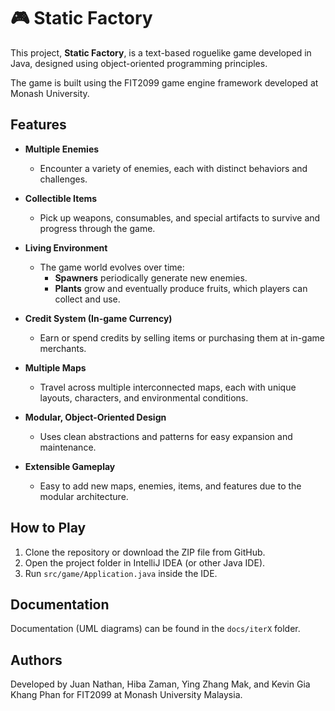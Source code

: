 # 🎮 Static Factory

This project, **Static Factory**, is a text-based roguelike game developed in Java, designed using object-oriented programming principles.

The game is built using the FIT2099 game engine framework developed at Monash University.

## Features

- **Multiple Enemies**  
  - Encounter a variety of enemies, each with distinct behaviors and challenges.
  
- **Collectible Items**  
  - Pick up weapons, consumables, and special artifacts to survive and progress through the game.
  
- **Living Environment**  
  - The game world evolves over time:
    - **Spawners** periodically generate new enemies.
    - **Plants** grow and eventually produce fruits, which players can collect and use.
    
- **Credit System (In-game Currency)**
  - Earn or spend credits by selling items or purchasing them at in-game merchants.
  
- **Multiple Maps**  
  - Travel across multiple interconnected maps, each with unique layouts, characters, and environmental conditions.
  
- **Modular, Object-Oriented Design**  
  - Uses clean abstractions and patterns for easy expansion and maintenance.
  
- **Extensible Gameplay**  
  - Easy to add new maps, enemies, items, and features due to the modular architecture.

## How to Play

1. Clone the repository or download the ZIP file from GitHub.
2. Open the project folder in IntelliJ IDEA (or other Java IDE).
3. Run `src/game/Application.java` inside the IDE.

## Documentation

Documentation (UML diagrams) can be found in the `docs/iterX` folder.

## Authors

Developed by Juan Nathan, Hiba Zaman, Ying Zhang Mak, and Kevin Gia Khang Phan for FIT2099 at Monash University Malaysia.



